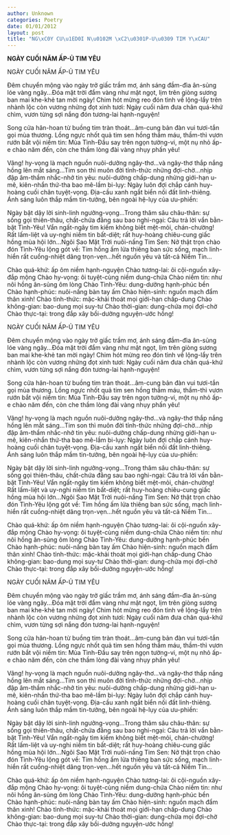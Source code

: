 ```yaml
---
author: Unknown
categories: Poetry
date: 01/01/2012
layout: post
title: "NG\xC0Y CU\u1ED0I N\u0102M \xC2\u0301P-U\u0309 TIM Y\xCAU"
---
```


**NGÀY CUỐI NĂM ẤP-Ủ TIM YÊU**

NGÀY CUỐI NĂM ẤP-Ủ TIM YÊU


Đêm chuyển mộng vào ngày trở giấc trầm mơ, ánh sáng đầm-đìa ân-sủng lóe vàng ngây...Đóa mặt trời đẩm vàng như mật ngọt, lịm trên giòng sương ban mai khe-khẻ tan mời ngày!  Chim hót mừng reo đón tình về lộng-lẩy trên nhành lộc còn vương nhửng đọt xinh tươi:  Ngày cuối năm đưa chân quá-khứ chìm, vươn từng sợi nắng đón tương-lai hạnh-nguyện!

Song cửa hân-hoan từ buồng tim tràn thoát...âm-cung bản đàn vui tươi-tắn gọi mùa thương. Lồng ngực nhốt quả tim sen hồng thắm máu, thầm-thì vươn rướn bắt vội niềm tin: Mùa Tình-Đầu say trên ngọn tường-vi, một nụ nhỏ ấp-e chào năm đến, còn che thầm lòng đài vàng nhụy phấn yêu!

Vâng! hy-vọng là mạch nguồn nuôi-dưởng ngây-thơ...và ngây-thơ thắp nắng hồng lên mắt sáng...Tim son thì muôn đời tỉnh-thức nhửng đợi-chờ...nhịp đập âm-thầm nhắc-nhở tin yêu: nuôi-dưởng chấp-dung nhửng giới-hạn u-mê, kiên-nhẩn thứ-tha bao mê-lầm bi-lụy:  Ngày luôn đợi chắp cánh huy-hoàng cuối chân tuyệt-vọng. Địa-cầu xanh ngắt biển nối đất linh-thiêng. Ánh sáng luôn thắp mầm tin-tưởng, bên ngoài hệ-lụy của ưu-phiền:

Ngày bật dậy lời sinh-linh ngưởng-vọng...Trong thâm sâu châu-thân: sự sống gọi thiên-thâu, chất-chứa đằng sau bao nghi-ngại: Câu trả lời vẩn bằn-bặt Tình-Yêu!  Vẩn ngất-ngây tìm kiếm không biết mệt-mỏi, chán-chường!  Rất lấm-liệt và uy-nghi niềm tin bất-diệt; rất huy-hoàng chiêu-cung giấc hồng mùa hội lớn...Ngôi Sao Mặt Trời nuôi-nấng Tim Sen: Nở thật trọn chào đón Tình-Yêu lộng gót về: Tim hồng ấm lửa thiêng ban sức sống, mạch linh-hiển rất cuồng-nhiệt dâng trọn-vẹn...hết nguồn yêu và tất-cả Niềm Tin...

Chào quá-khứ: ấp ôm niềm hạnh-nguyện
Chào tương-lai: ôi cội-nguồn xây-đắp mộng
Chào hy-vọng: ôi tuyệt-cùng niềm dung-chứa
Chào niềm tin: như nôi hồng ân-sủng ôm lòng
Chào Tình-Yêu: dung-dưởng hạnh-phúc bền
Chào hạnh-phúc: nuôi-nấng bàn tay ấm
Chào hiện-sinh: nguồn mạch đẩm thân xinh!
Chào tỉnh-thức: mặc-khải thoát mọi giới-hạn chấp-dung
Chào không-gian: bao-dung mọi suy-tư
Chào thời-gian: dung-chứa mọi đợi-chờ
Chào thực-tại: trong đắp xây bồi-dưởng nguyện-ước hồng!

NGÀY CUỐI NĂM ẤP-Ủ TIM YÊU


Đêm chuyển mộng vào ngày trở giấc trầm mơ, ánh sáng đầm-đìa ân-sủng lóe vàng ngây...Đóa mặt trời đẩm vàng như mật ngọt, lịm trên giòng sương ban mai khe-khẻ tan mời ngày!  Chim hót mừng reo đón tình về lộng-lẩy trên nhành lộc còn vương nhửng đọt xinh tươi:  Ngày cuối năm đưa chân quá-khứ chìm, vươn từng sợi nắng đón tương-lai hạnh-nguyện!

Song cửa hân-hoan từ buồng tim tràn thoát...âm-cung bản đàn vui tươi-tắn gọi mùa thương. Lồng ngực nhốt quả tim sen hồng thắm máu, thầm-thì vươn rướn bắt vội niềm tin: Mùa Tình-Đầu say trên ngọn tường-vi, một nụ nhỏ ấp-e chào năm đến, còn che thầm lòng đài vàng nhụy phấn yêu!

Vâng! hy-vọng là mạch nguồn nuôi-dưởng ngây-thơ...và ngây-thơ thắp nắng hồng lên mắt sáng...Tim son thì muôn đời tỉnh-thức nhửng đợi-chờ...nhịp đập âm-thầm nhắc-nhở tin yêu: nuôi-dưởng chấp-dung nhửng giới-hạn u-mê, kiên-nhẩn thứ-tha bao mê-lầm bi-lụy:  Ngày luôn đợi chắp cánh huy-hoàng cuối chân tuyệt-vọng. Địa-cầu xanh ngắt biển nối đất linh-thiêng. Ánh sáng luôn thắp mầm tin-tưởng, bên ngoài hệ-lụy của ưu-phiền:

Ngày bật dậy lời sinh-linh ngưởng-vọng...Trong thâm sâu châu-thân: sự sống gọi thiên-thâu, chất-chứa đằng sau bao nghi-ngại: Câu trả lời vẩn bằn-bặt Tình-Yêu!  Vẩn ngất-ngây tìm kiếm không biết mệt-mỏi, chán-chường!  Rất lấm-liệt và uy-nghi niềm tin bất-diệt; rất huy-hoàng chiêu-cung giấc hồng mùa hội lớn...Ngôi Sao Mặt Trời nuôi-nấng Tim Sen: Nở thật trọn chào đón Tình-Yêu lộng gót về: Tim hồng ấm lửa thiêng ban sức sống, mạch linh-hiển rất cuồng-nhiệt dâng trọn-vẹn...hết nguồn yêu và tất-cả Niềm Tin...

Chào quá-khứ: ấp ôm niềm hạnh-nguyện
Chào tương-lai: ôi cội-nguồn xây-đắp mộng
Chào hy-vọng: ôi tuyệt-cùng niềm dung-chứa
Chào niềm tin: như nôi hồng ân-sủng ôm lòng
Chào Tình-Yêu: dung-dưởng hạnh-phúc bền
Chào hạnh-phúc: nuôi-nấng bàn tay ấm
Chào hiện-sinh: nguồn mạch đẩm thân xinh!
Chào tỉnh-thức: mặc-khải thoát mọi giới-hạn chấp-dung
Chào không-gian: bao-dung mọi suy-tư
Chào thời-gian: dung-chứa mọi đợi-chờ
Chào thực-tại: trong đắp xây bồi-dưởng nguyện-ước hồng!

NGÀY CUỐI NĂM ẤP-Ủ TIM YÊU


Đêm chuyển mộng vào ngày trở giấc trầm mơ, ánh sáng đầm-đìa ân-sủng lóe vàng ngây...Đóa mặt trời đẩm vàng như mật ngọt, lịm trên giòng sương ban mai khe-khẻ tan mời ngày!  Chim hót mừng reo đón tình về lộng-lẩy trên nhành lộc còn vương nhửng đọt xinh tươi:  Ngày cuối năm đưa chân quá-khứ chìm, vươn từng sợi nắng đón tương-lai hạnh-nguyện!

Song cửa hân-hoan từ buồng tim tràn thoát...âm-cung bản đàn vui tươi-tắn gọi mùa thương. Lồng ngực nhốt quả tim sen hồng thắm máu, thầm-thì vươn rướn bắt vội niềm tin: Mùa Tình-Đầu say trên ngọn tường-vi, một nụ nhỏ ấp-e chào năm đến, còn che thầm lòng đài vàng nhụy phấn yêu!

Vâng! hy-vọng là mạch nguồn nuôi-dưởng ngây-thơ...và ngây-thơ thắp nắng hồng lên mắt sáng...Tim son thì muôn đời tỉnh-thức nhửng đợi-chờ...nhịp đập âm-thầm nhắc-nhở tin yêu: nuôi-dưởng chấp-dung nhửng giới-hạn u-mê, kiên-nhẩn thứ-tha bao mê-lầm bi-lụy:  Ngày luôn đợi chắp cánh huy-hoàng cuối chân tuyệt-vọng. Địa-cầu xanh ngắt biển nối đất linh-thiêng. Ánh sáng luôn thắp mầm tin-tưởng, bên ngoài hệ-lụy của ưu-phiền:

Ngày bật dậy lời sinh-linh ngưởng-vọng...Trong thâm sâu châu-thân: sự sống gọi thiên-thâu, chất-chứa đằng sau bao nghi-ngại: Câu trả lời vẩn bằn-bặt Tình-Yêu!  Vẩn ngất-ngây tìm kiếm không biết mệt-mỏi, chán-chường!  Rất lấm-liệt và uy-nghi niềm tin bất-diệt; rất huy-hoàng chiêu-cung giấc hồng mùa hội lớn...Ngôi Sao Mặt Trời nuôi-nấng Tim Sen: Nở thật trọn chào đón Tình-Yêu lộng gót về: Tim hồng ấm lửa thiêng ban sức sống, mạch linh-hiển rất cuồng-nhiệt dâng trọn-vẹn...hết nguồn yêu và tất-cả Niềm Tin...

Chào quá-khứ: ấp ôm niềm hạnh-nguyện
Chào tương-lai: ôi cội-nguồn xây-đắp mộng
Chào hy-vọng: ôi tuyệt-cùng niềm dung-chứa
Chào niềm tin: như nôi hồng ân-sủng ôm lòng
Chào Tình-Yêu: dung-dưởng hạnh-phúc bền
Chào hạnh-phúc: nuôi-nấng bàn tay ấm
Chào hiện-sinh: nguồn mạch đẩm thân xinh!
Chào tỉnh-thức: mặc-khải thoát mọi giới-hạn chấp-dung
Chào không-gian: bao-dung mọi suy-tư
Chào thời-gian: dung-chứa mọi đợi-chờ
Chào thực-tại: trong đắp xây bồi-dưởng nguyện-ước hồng!
